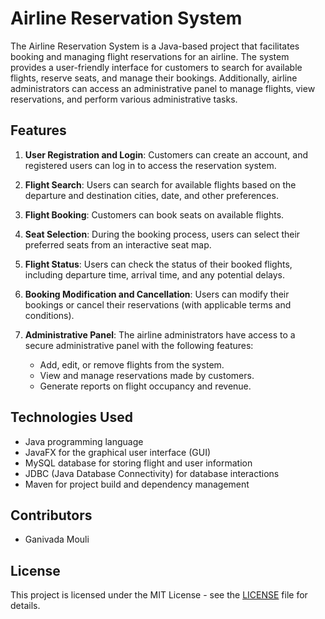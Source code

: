 # Airline Reservation System

The Airline Reservation System is a Java-based project that facilitates booking and managing flight reservations for an airline. The system provides a user-friendly interface for customers to search for available flights, reserve seats, and manage their bookings. Additionally, airline administrators can access an administrative panel to manage flights, view reservations, and perform various administrative tasks.

## Features

1. **User Registration and Login**: Customers can create an account, and registered users can log in to access the reservation system.

2. **Flight Search**: Users can search for available flights based on the departure and destination cities, date, and other preferences.

3. **Flight Booking**: Customers can book seats on available flights.

4. **Seat Selection**: During the booking process, users can select their preferred seats from an interactive seat map.

5. **Flight Status**: Users can check the status of their booked flights, including departure time, arrival time, and any potential delays.

6. **Booking Modification and Cancellation**: Users can modify their bookings or cancel their reservations (with applicable terms and conditions).

7. **Administrative Panel**: The airline administrators have access to a secure administrative panel with the following features:
   - Add, edit, or remove flights from the system.
   - View and manage reservations made by customers.
   - Generate reports on flight occupancy and revenue.

## Technologies Used

- Java programming language
- JavaFX for the graphical user interface (GUI)
- MySQL database for storing flight and user information
- JDBC (Java Database Connectivity) for database interactions
- Maven for project build and dependency management

## Contributors

- Ganivada Mouli

## License

This project is licensed under the MIT License - see the [LICENSE](LICENSE) file for details.



